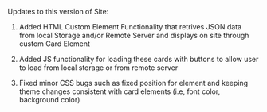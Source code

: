 Updates to this version of Site:
1. Added HTML Custom Element Functionality that retrives JSON data from local Storage and/or Remote Server and displays on site through custom Card Element

2. Added JS functionality for loading these cards with buttons to allow user to load from local storage or from remote server

3. Fixed minor CSS bugs such as fixed position for element and keeping theme changes consistent with card elements (i.e, font color, background color)

